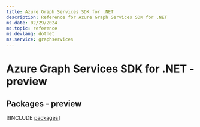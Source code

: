 ```yaml
---
title: Azure Graph Services SDK for .NET
description: Reference for Azure Graph Services SDK for .NET
ms.date: 02/29/2024
ms.topic: reference
ms.devlang: dotnet
ms.service: graphservices
---
```

# Azure Graph Services SDK for .NET - preview
## Packages - preview
[!INCLUDE [packages](graph-services-index.md)]